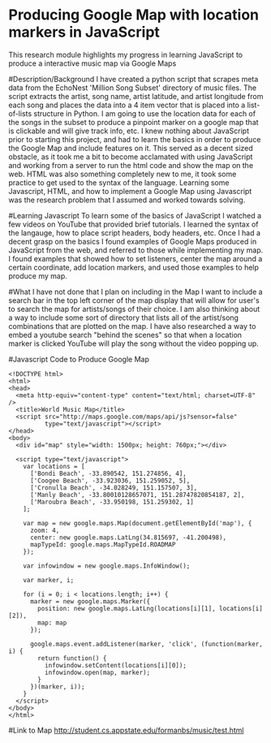 # Producing Google Map with location markers in JavaScript
This research module highlights my progress in learning JavaScript to produce a interactive music map via Google Maps

#Description/Background 
I have created a python script that scrapes meta data from the EchoNest 'Million Song Subset' directory of music files. The script extracts the artist, song name, artist latitude, and artist longitude from each song and places the data into a 4 item vector that is placed into a list-of-lists structure in Python. I am going to use the location data for each of the songs in the subset to produce a pinpoint marker on a google map that is clickable and will give track info, etc. I knew nothing about JavaScript prior to starting this project, and had to learn the basics in order to produce the Google Map and include features on it. This served as a decent sized obstacle, as it took me a bit to become acclamated with using JavaScript and working from a server to run the html code and show the map on the web. HTML was also something completely new to me, it took some practice to get used to the syntax of the language. Learning some Javascript, HTML, and how to implement a Google Map using Javascript was the research problem that I assumed and worked towards solving.

#Learning Javascript
To learn some of the basics of JavaScript I watched a few videos on YouTube that provided brief tutorials. I learned the syntax of the langauge, how to place script headers, body headers, etc. Once I had a decent grasp on the basics I found examples of Google Maps produced in JavaScript from the web, and referred to those while implementing my map. I found examples that showed how to set listeners, center the map around a certain coordinate, add location markers, and used those examples to help produce my map.

#What I have not done that I plan on including in the Map
I want to include a search bar in the top left corner of the map display that will allow for user's to search the map for artists/songs of their choice. I am also thinking about a way to include some sort of directory that lists all of the artist/song combinations that are plotted on the map. I have also researched a way to embed a youtube search "behind the scenes" so that when a location marker is clicked YouTube will play the song without the video popping up.

#Javascript Code to Produce Google Map
```
<!DOCTYPE html>
<html> 
<head> 
  <meta http-equiv="content-type" content="text/html; charset=UTF-8" /> 
  <title>World Music Map</title> 
  <script src="http://maps.google.com/maps/api/js?sensor=false" 
          type="text/javascript"></script>
</head> 
<body>
  <div id="map" style="width: 1500px; height: 760px;"></div>

  <script type="text/javascript">
    var locations = [
      ['Bondi Beach', -33.890542, 151.274856, 4],
      ['Coogee Beach', -33.923036, 151.259052, 5],
      ['Cronulla Beach', -34.028249, 151.157507, 3],
      ['Manly Beach', -33.80010128657071, 151.28747820854187, 2],
      ['Maroubra Beach', -33.950198, 151.259302, 1]
    ];

    var map = new google.maps.Map(document.getElementById('map'), {
      zoom: 4,
      center: new google.maps.LatLng(34.815697, -41.200498),
      mapTypeId: google.maps.MapTypeId.ROADMAP
    });

    var infowindow = new google.maps.InfoWindow();

    var marker, i;

    for (i = 0; i < locations.length; i++) {  
      marker = new google.maps.Marker({
        position: new google.maps.LatLng(locations[i][1], locations[i][2]),
        map: map
      });

      google.maps.event.addListener(marker, 'click', (function(marker, i) {
        return function() {
          infowindow.setContent(locations[i][0]);
          infowindow.open(map, marker);
        }
      })(marker, i));
    }
  </script>
</body>
</html>
```
#Link to Map
http://student.cs.appstate.edu/formanbs/music/test.html
